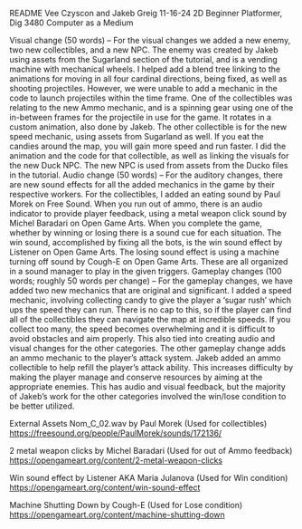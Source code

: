 README
Vee Czyscon and Jakeb Greig
11-16-24
2D Beginner Platformer, Dig 3480 Computer as a Medium


Visual change (50 words) – For the visual changes we added a new enemy, two new collectibles, and a new NPC. The enemy was created by Jakeb using assets from the Sugarland section of the tutorial, and is a vending machine with mechanical wheels. I helped add a blend tree linking to the animations for moving in all four cardinal directions, being fixed, as well as shooting projectiles. However, we were unable to add a mechanic in the code to launch projectiles within the time frame. One of the collectibles was relating to the new Ammo mechanic, and is a spinning gear using one of the in-between frames for the projectile in use for the game. It rotates in a custom animation, also done by Jakeb. The other collectible is for the new speed mechanic, using assets from Sugarland as well. If you eat the candies around the map, you will gain more speed and run faster. I did the animation and the code for that collectible, as well as linking the visuals for the new Duck NPC. The new NPC is used from assets from the Ducko files in the tutorial.
Audio change (50 words) – For the auditory changes, there are new sound effects for all the added mechanics in the game by their respective workers. For the collectibles, I added an eating sound by Paul Morek on Free Sound. When you run out of ammo, there is an audio indicator to provide player feedback, using a metal weapon click sound by Michel Baradari on Open Game Arts. When you complete the game, whether by winning or losing there is a sound cue for each situation. The win sound, accomplished by fixing all the bots, is the win sound effect by Listener on Open Game Arts. The losing sound effect is using a machine turning off sound by Cough-E on Open Game Arts. These are all organized in a sound manager to play in the given triggers. 
Gameplay changes (100 words; roughly 50 words per change) – For the gameplay changes, we have added two new mechanics that are original and significant. I added a speed mechanic, involving collecting candy to give the player a ‘sugar rush’ which ups the speed they can run. There is no cap to this, so if the player can find all of the collectibles they can navigate the map at incredible speeds. If you collect too many, the speed becomes overwhelming and it is difficult to avoid obstacles and aim properly. This also tied into creating audio and visual changes for the other categories. The other gameplay change adds an ammo mechanic to the player’s attack system. Jakeb added an ammo collectible to help refill the player’s attack ability. This increases difficulty by making the player manage and conserve resources by aiming at the appropriate enemies. This has audio and visual feedback, but the majority of Jakeb’s work for the other categories involved the win/lose condition to be better utilized. 

External Assets
Nom_C_02.wav by Paul Morek (Used for collectibles)
https://freesound.org/people/PaulMorek/sounds/172136/

2 metal weapon clicks by Michel Baradari (Used for out of Ammo feedback)
https://opengameart.org/content/2-metal-weapon-clicks

Win sound effect by Listener AKA Maria Julanova (Used for Win condition)
https://opengameart.org/content/win-sound-effect

Machine Shutting Down by Cough-E (Used for Lose condition)
https://opengameart.org/content/machine-shutting-down